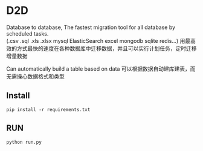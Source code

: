 # D2D
Database to database, The fastest migration tool for all database by scheduled tasks.    
(.csv .sql .xls .xlsx mysql ElasticSearch excel mongodb sqlite redis...) 
用最高效的方式最快的速度在各种数据库中迁移数据，并且可以实行计划任务，定时迁移增量数据

Can automatically build a table based on data
可以根据数据自动建库建表，而无需操心数据格式和类型

## Install

    pip install -r requirements.txt

## RUN
    
    python run.py
